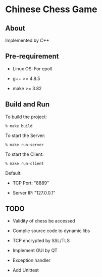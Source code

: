 # Chinese Chess Game

About
-----

Implemented by *C++*

Pre-requirement
---------------

* Linux OS: For epoll

* g++ >= 4.8.5

* make >= 3.82

Build and Run
-------------

To build the project:

    % make build

To start the Server:

    % make run-server

To start the Client:

    % make run-client

Default:

* TCP Port: "8889"

* Server IP: "127.0.0.1"

TODO
----

* Validity of chess be accessed

* Complie source code to dynamic libs

* TCP encrypted by SSL/TLS

* Implement GUI by QT

* Exception handler

* Add Unittest
